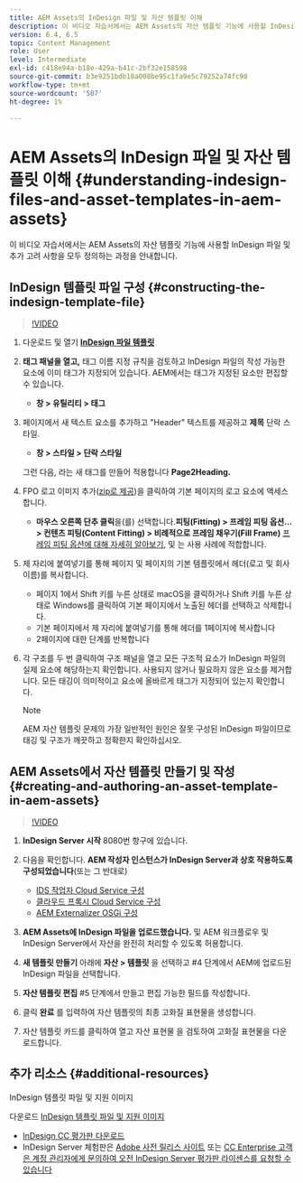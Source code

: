 ```yaml
---
title: AEM Assets의 InDesign 파일 및 자산 템플릿 이해
description: 이 비디오 자습서에서는 AEM Assets의 자산 템플릿 기능에 사용할 InDesign 파일 및 추가 고려 사항을 모두 정의하는 과정을 안내합니다.
version: 6.4, 6.5
topic: Content Management
role: User
level: Intermediate
exl-id: c418e94a-b18e-429a-b41c-2bf32e158598
source-git-commit: b3e9251bdb18a008be95c1fa9e5c79252a74fc98
workflow-type: tm+mt
source-wordcount: '507'
ht-degree: 1%

---
```


# AEM Assets의 InDesign 파일 및 자산 템플릿 이해 {#understanding-indesign-files-and-asset-templates-in-aem-assets}

이 비디오 자습서에서는 AEM Assets의 자산 템플릿 기능에 사용할 InDesign 파일 및 추가 고려 사항을 모두 정의하는 과정을 안내합니다.

## InDesign 템플릿 파일 구성 {#constructing-the-indesign-template-file}

>[!VIDEO](https://video.tv.adobe.com/v/19293?quality=12&learn=on)

1. 다운로드 및 열기 [**InDesign 파일 템플릿**](assets/asset-templates-tutorial-video--supporting-files.zip)
2. **태그 패널을 열고,** 태그 이름 지정 규칙을 검토하고 InDesign 파일의 작성 가능한 요소에 이미 태그가 지정되어 있습니다. AEM에서는 태그가 지정된 요소만 편집할 수 있습니다.

   * **창 > 유틸리티 > 태그**

3. 페이지에서 새 텍스트 요소를 추가하고 &quot;Header&quot; 텍스트를 제공하고 **제목** 단락 스타일.

   * **창 > 스타일 > 단락 스타일**

   그런 다음, 라는 새 태그를 만들어 적용합니다 **Page2Heading.**

4. FPO 로고 이미지 추가([zip로 제공](assets/asset-templates-tutorial-video--supporting-files.zip))을 클릭하여 기본 페이지의 로고 요소에 액세스합니다.

   * **마우스 오른쪽 단추 클릭**&#x200B;을(를) 선택합니다.**피팅(Fitting) > 프레임 피팅 옵션... > 컨텐츠 피팅(Content Fitting) > 비례적으로 프레임 채우기(Fill Frame)**
   [프레임 피팅 옵션에 대해 자세히 알아보기](https://helpx.adobe.com/indesign/using/frames-objects.html#fitting_objects_to_frames), 및 는 사용 사례에 적합합니다.

5. 제 자리에 붙여넣기를 통해 페이지 및 페이지의 기본 템플릿에서 헤더(로고 및 회사 이름)를 복사합니다.

   * 페이지 1에서 Shift 키를 누른 상태로 macOS을 클릭하거나 Shift 키를 누른 상태로 Windows를 클릭하여 기본 페이지에서 노출된 헤더를 선택하고 삭제합니다.
   * 기본 페이지에서 제 자리에 붙여넣기를 통해 헤더를 1페이지에 복사합니다
   * 2페이지에 대한 단계를 반복합니다

6. 각 구조를 두 번 클릭하여 구조 패널을 열고 모든 구조적 요소가 InDesign 파일의 실제 요소에 해당하는지 확인합니다. 사용되지 않거나 필요하지 않은 요소를 제거합니다. 모든 태깅이 의미적이고 요소에 올바르게 태그가 지정되어 있는지 확인합니다.

   >[!NOTE]
   >
   >AEM 자산 템플릿 문제의 가장 일반적인 원인은 잘못 구성된 InDesign 파일이므로 태깅 및 구조가 깨끗하고 정확한지 확인하십시오.

## AEM Assets에서 자산 템플릿 만들기 및 작성 {#creating-and-authoring-an-asset-template-in-aem-assets}

>[!VIDEO](https://video.tv.adobe.com/v/19294?quality=12&learn=on)

1. **InDesign Server 시작** 8080번 항구에 있습니다.
2. 다음을 확인합니다. **AEM 작성자 인스턴스가 InDesign Server과 상호 작용하도록 구성되었습니다**(또는 그 반대로)

   * [IDS 작업자 Cloud Service 구성](http://localhost:4502/etc/cloudservices/proxy/ids.html)
   * [클라우드 프록시 Cloud Service 구성](http://localhost:4502/etc/cloudservices/proxy.html)
   * [AEM Externalizer OSGi 구성](http://localhost:4502/system/console/configMgr)

3. **AEM Assets에 InDesign 파일을 업로드했습니다.** 및 AEM 워크플로우 및 InDesign Server에서 자산을 완전히 처리할 수 있도록 허용합니다.
4. **새 템플릿 만들기** 아래에 **자산 > 템플릿** 을 선택하고 #4 단계에서 AEM에 업로드된 InDesign 파일을 선택합니다.
5. **자산 템플릿 편집** #5 단계에서 만들고 편집 가능한 필드를 작성합니다.
6. 클릭 **완료** 를 입력하여 자산 템플릿의 최종 고화질 표현물을 생성합니다.
7. 자산 템플릿 카드를 클릭하여 열고 자산 표현물 을 검토하여 고화질 표현물을 다운로드합니다.

## 추가 리소스 {#additional-resources}

InDesign 템플릿 파일 및 지원 이미지

다운로드 [InDesign 템플릿 파일 및 지원 이미지](assets/asset-templates-tutorial-video--supporting-files-1.zip)

* [InDesign CC 평가판 다운로드](https://creative.adobe.com/products/download/indesign)
* InDesign Server 체험판은 [Adobe 사전 릴리스 사이트](https://www.adobeprerelease.com/) 또는 [CC Enterprise 고객은 계정 관리자에게 문의하여 오전 InDesign Server 평가판 라이센스를 요청할 수 있습니다](https://www.adobe.com/products/indesignserver/faq.html)
